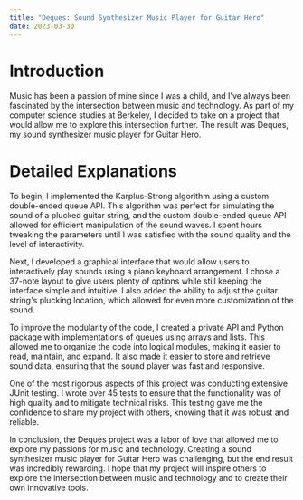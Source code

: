 ```yaml
---
title: "Deques: Sound Synthesizer Music Player for Guitar Hero"
date: 2023-03-30
---
```

# Introduction
Music has been a passion of mine since I was a child, and I've always been fascinated by the intersection between music and technology. As part of my computer science studies at Berkeley, I decided to take on a project that would allow me to explore this intersection further. The result was Deques, my sound synthesizer music player for Guitar Hero.

# Detailed Explanations
To begin, I implemented the Karplus-Strong algorithm using a custom double-ended queue API. This algorithm was perfect for simulating the sound of a plucked guitar string, and the custom double-ended queue API allowed for efficient manipulation of the sound waves. I spent hours tweaking the parameters until I was satisfied with the sound quality and the level of interactivity.

Next, I developed a graphical interface that would allow users to interactively play sounds using a piano keyboard arrangement. I chose a 37-note layout to give users plenty of options while still keeping the interface simple and intuitive. I also added the ability to adjust the guitar string's plucking location, which allowed for even more customization of the sound.

To improve the modularity of the code, I created a private API and Python package with implementations of queues using arrays and lists. This allowed me to organize the code into logical modules, making it easier to read, maintain, and expand. It also made it easier to store and retrieve sound data, ensuring that the sound player was fast and responsive.

One of the most rigorous aspects of this project was conducting extensive JUnit testing. I wrote over 45 tests to ensure that the functionality was of high quality and to mitigate technical risks. This testing gave me the confidence to share my project with others, knowing that it was robust and reliable.

In conclusion, the Deques project was a labor of love that allowed me to explore my passions for music and technology. Creating a sound synthesizer music player for Guitar Hero was challenging, but the end result was incredibly rewarding. I hope that my project will inspire others to explore the intersection between music and technology and to create their own innovative tools.
